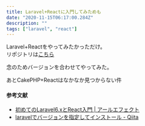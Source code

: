 ```yaml
---
title: Laravel+Reactに入門してみためも
date: "2020-11-15T06:17:00.284Z"
description: ""
tags: ["laravel", "react"]
---
```


Laravel+Reactをやってみたかっただけ。  
リポジトリは[こちら](https://github.com/rrih/laravel_react)

念のためバージョンを合わせてやってみた。

あとCakePHP+Reactはなかなか見つからない件


#### 参考文献
- [初めてのLaravel6.xとReact入門 | アールエフェクト](https://reffect.co.jp/laravel/laravel6-react-router)
- [laravelでバージョンを指定してインストール - Qiita](https://qiita.com/revenue-hack/items/f90fa5a7d4352d0bbc3f)